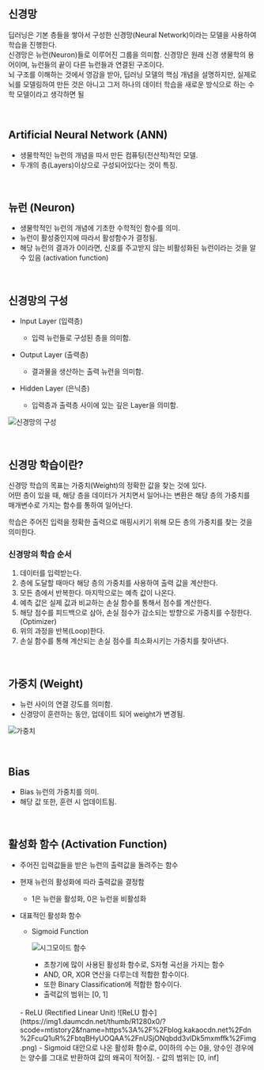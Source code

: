 ## 신경망
딥러닝은 기본 층들을 쌓아서 구성한 신경망(Neural Network)이라는 모델을 사용하여 학습을 진행한다.<br>
신경망은 뉴런(Neuron)들로 이루어진 그룹을 의미함. 신경망은 원래 신경 생물학의 용어이며, 뉴런들의 끝이 다른 뉴런들과 연결된 구조이다.<br>
뇌 구조를 이해하는 것에서 영감을 받아, 딥러닝 모델의 핵심 개념을 설명하지만, 실제로 뇌를 모델링하여 만든 것은 아니고 그저 하나의 데이터 학습을 새로운 방식으로 하는 수학 모델이라고 생각하면 될

<br>

## Artificial Neural Network (ANN)
- 생물학적인 뉴런의 개념을 따서 만든 컴퓨팅(전산적)적인 모델.
- 두개의 층(Layers)이상으로 구성되어있다는 것이 특징.

<br>

## 뉴런 (Neuron)
- 생물학적인 뉴런의 개념에 기초한 수학적인 함수를 의미.
- 뉴런이 활성중인지에 따라서 활성함수가 결정됨.
- 해당 뉴런의 결과가 0이라면, 신호를 주고받지 않는 비활성화된 뉴런이라는 것을 알 수 있음 (activation function)

<br>

## 신경망의 구성

- Input Layer (입력층)
    - 입력 뉴런들로 구성된 층을 의미함.
    
- Output Layer (출력층)
    - 결과물을 생산하는 출력 뉴런을 의미함.
    
- Hidden Layer (은닉층)
    - 입력층과 출력층 사이에 있는 깊은 Layer을 의미함.
    
![신경망의 구성](https://img1.daumcdn.net/thumb/R1280x0/?scode=mtistory2&fname=https%3A%2F%2Fblog.kakaocdn.net%2Fdn%2FbsSSi0%2FbtqCMoQMU84%2FEdDxg79h62bGcjZXChVJZ1%2Fimg.png)

<br>

## 신경망 학습이란?

신경망 학습의 목표는 가중치(Weight)의 정확한 값을 찾는 것에 있다. <br>
어떤 층이 있을 때, 해당 층을 데이터가 거치면서 일어나는 변환은 해당 층의 가중치를 매개변수로 가지는 함수를 통하여 일어난다.

학습은 주어진 입력을 정확한 출력으로 매핑시키기 위해 모든 층의 가중치를 찾는 것을 의미힌다.

### 신경망의 학습 순서

1. 데이터를 입력받는다.
2. 층에 도달할 때마다 해당 층의 가중치를 사용하여 출력 값을 계산한다.
3. 모든 층에서 반복한다. 마지막으로는 예측 값이 나온다.
4. 예측 값은 실제 값과 비교하는 손실 함수를 통해서 점수를 계산한다.
5. 해당 점수를 피드백으로 삼아, 손실 점수가 감소되는 방향으로 가중치를 수정한다. (Optimizer)
6. 위의 과정을 반복(Loop)한다.
7. 손실 함수를 통해 계산되는 손실 점수를 최소화시키는 가중치를 찾아낸다.

<br>

## 가중치 (Weight)

- 뉴런 사이의 연결 강도를 의미함.
- 신경망이 훈련하는 동안, 업데이트 되어 weight가 변경됨.

![가중치](https://img1.daumcdn.net/thumb/R1280x0/?scode=mtistory2&fname=https%3A%2F%2Fblog.kakaocdn.net%2Fdn%2FbVewFr%2FbtqCIFl9ubi%2F9gQkECC1KRAQRc1vwMfAQ1%2Fimg.png)
  
<br>

## Bias
- Bias 뉴런의 가중치를 의미.
- 해당 값 또한, 훈련 시 업데이트됨.

<br>

## 활성화 함수 (Activation Function)
- 주어진 입력값들을 받은 뉴런의 출력값을 돌려주는 함수
- 현재 뉴런의 활성화에 따라 출력값을 결정함
    - 1은 뉴런을 활성화, 0은 뉴런을 비활성화
    
- 대표적인 활성화 함수
    - Sigmoid Function
    
        ![시그모이드 함수](https://img1.daumcdn.net/thumb/R1280x0/?scode=mtistory2&fname=https%3A%2F%2Fblog.kakaocdn.net%2Fdn%2FboYHQ8%2FbtqBGfVYHd8%2FsRChnQZvs8a9jVtEHPM1Jk%2Fimg.png)
        - 초창기에 많이 사용된 활성화 함수로, S자형 곡선을 가지는 함수
        - AND, OR, XOR 연산을 다루는데 적합한 함수이다.
        - 또한 Binary Classification에 적합한 함수이다.
        - 출력값의 범위는 [0, 1]<br>
    <br>
    - ReLU (Rectified Linear Unit)
        ![ReLU 함수](https://img1.daumcdn.net/thumb/R1280x0/?scode=mtistory2&fname=https%3A%2F%2Fblog.kakaocdn.net%2Fdn%2FcuQ1uR%2FbtqBHyUOQAA%2FnUSjONqbdd3vlDk5mxmffk%2Fimg.png)
        - Sigmoid 대안으로 나온 활성화 함수로, 0이하의 수는 0을, 양수인 경우에는 양수를 그대로 반환하여 값의 왜곡이 적어짐.
        - 값의 범위는 [0, inf]